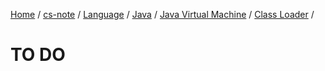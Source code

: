 [Home](https://mengxianbin.github.io) /
[cs-note](https://mengxianbin.github.io/cs-note) /
[Language](https://mengxianbin.github.io/cs-note/content/language) /
[Java](https://mengxianbin.github.io/cs-note/content/language/java) /
[Java Virtual Machine](https://mengxianbin.github.io/cs-note/content/language/java/java_virtual_machine) /
[Class Loader](https://mengxianbin.github.io/cs-note/content/language/java/java_virtual_machine/class_loader) /

# TO DO
